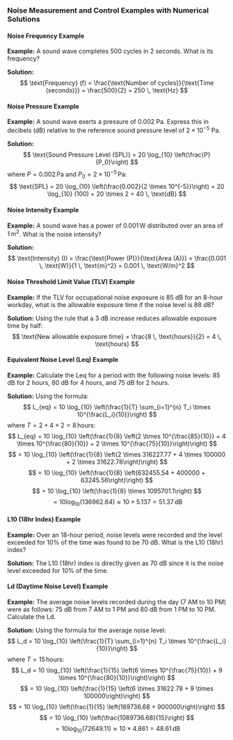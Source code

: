### Noise Measurement and Control Examples with Numerical Solutions

#### Noise Frequency Example
**Example:** A sound wave completes 500 cycles in 2 seconds. What is its frequency?

**Solution:**
$$
\text{Frequency} (f) = \frac{\text{Number of cycles}}{\text{Time (seconds)}} = \frac{500}{2} = 250 \, \text{Hz}
$$

#### Noise Pressure Example
**Example:** A sound wave exerts a pressure of 0.002 Pa. Express this in decibels (dB) relative to the reference sound pressure level of $2 \times 10^{-5}$ Pa.

**Solution:**
$$
\text{Sound Pressure Level (SPL)} = 20 \log_{10} \left(\frac{P}{P_0}\right)
$$
where $P = 0.002 \, \text{Pa}$ and $P_0 = 2 \times 10^{-5} \, \text{Pa}$:
$$
\text{SPL} = 20 \log_{10} \left(\frac{0.002}{2 \times 10^{-5}}\right) = 20 \log_{10} (100) = 20 \times 2 = 40 \, \text{dB}
$$

#### Noise Intensity Example
**Example:** A sound wave has a power of $0.001 \, \text{W}$ distributed over an area of $1 \, \text{m}^2$. What is the noise intensity?

**Solution:**
$$
\text{Intensity} (I) = \frac{\text{Power (P)}}{\text{Area (A)}} = \frac{0.001 \, \text{W}}{1 \, \text{m}^2} = 0.001 \, \text{W/m}^2
$$

#### Noise Threshold Limit Value (TLV) Example
**Example:** If the TLV for occupational noise exposure is 85 dB for an 8-hour workday, what is the allowable exposure time if the noise level is 88 dB?

**Solution:**
Using the rule that a 3 dB increase reduces allowable exposure time by half:
$$
\text{New allowable exposure time} = \frac{8 \, \text{hours}}{2} = 4 \, \text{hours}
$$

#### Equivalent Noise Level (Leq) Example
**Example:** Calculate the Leq for a period with the following noise levels: 85 dB for 2 hours, 80 dB for 4 hours, and 75 dB for 2 hours.

**Solution:**
Using the formula:
$$
L_{eq} = 10 \log_{10} \left(\frac{1}{T} \sum_{i=1}^{n} T_i \times 10^{\frac{L_i}{10}}\right)
$$
where $T = 2+4+2 = 8 \, \text{hours}$:
$$
L_{eq} = 10 \log_{10} \left(\frac{1}{8} \left(2 \times 10^{\frac{85}{10}} + 4 \times 10^{\frac{80}{10}} + 2 \times 10^{\frac{75}{10}}\right)\right)
$$
$$
= 10 \log_{10} \left(\frac{1}{8} \left(2 \times 316227.77 + 4 \times 100000 + 2 \times 31622.78\right)\right)
$$
$$
= 10 \log_{10} \left(\frac{1}{8} \left(632455.54 + 400000 + 63245.56\right)\right)
$$
$$
= 10 \log_{10} \left(\frac{1}{8} \times 1095701.1\right)
$$
$$
= 10 \log_{10} (136962.64) \approx 10 \times 5.137 = 51.37 \, \text{dB}
$$

#### L10 (18hr Index) Example
**Example:** Over an 18-hour period, noise levels were recorded and the level exceeded for 10% of the time was found to be 70 dB. What is the L10 (18hr) index?

**Solution:**
The L10 (18hr) index is directly given as 70 dB since it is the noise level exceeded for 10% of the time.

#### Ld (Daytime Noise Level) Example
**Example:** The average noise levels recorded during the day (7 AM to 10 PM) were as follows: 75 dB from 7 AM to 1 PM and 80 dB from 1 PM to 10 PM. Calculate the Ld.

**Solution:**
Using the formula for the average noise level:
$$
L_d = 10 \log_{10} \left(\frac{1}{T} \sum_{i=1}^{n} T_i \times 10^{\frac{L_i}{10}}\right)
$$
where $T = 15 \, \text{hours}$:
$$
L_d = 10 \log_{10} \left(\frac{1}{15} \left(6 \times 10^{\frac{75}{10}} + 9 \times 10^{\frac{80}{10}}\right)\right)
$$
$$
= 10 \log_{10} \left(\frac{1}{15} \left(6 \times 31622.78 + 9 \times 100000\right)\right)
$$
$$
= 10 \log_{10} \left(\frac{1}{15} \left(189736.68 + 900000\right)\right)
$$
$$
= 10 \log_{10} \left(\frac{1089736.68}{15}\right)
$$
$$
= 10 \log_{10} (72649.11) \approx 10 \times 4.861 = 48.61 \, \text{dB}
$$